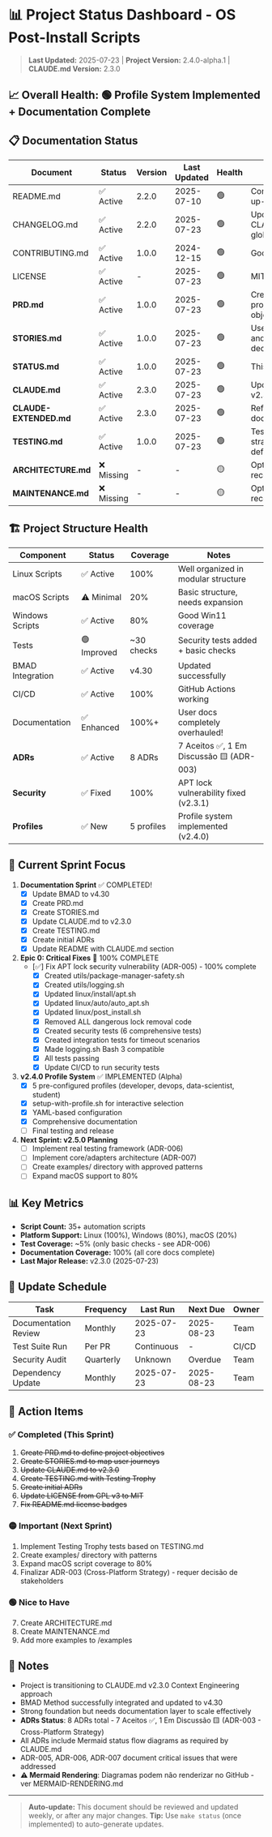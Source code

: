 # 📊 Project Status Dashboard - OS Post-Install Scripts

> **Last Updated:** 2025-07-23 | **Project Version:** 2.4.0-alpha.1 | **CLAUDE.md Version:** 2.3.0

## 📈 Overall Health: 🟢 Profile System Implemented + Documentation Complete

## 📋 Documentation Status

| Document | Status | Version | Last Updated | Health | Notes |
|----------|--------|---------|--------------|--------|-------|
| README.md | ✅ Active | 2.2.0 | 2025-07-10 | 🟢 | Comprehensive, up-to-date |
| CHANGELOG.md | ✅ Active | 2.2.0 | 2025-07-23 | 🟢 | Updated with CLAUDE.md global changes |
| CONTRIBUTING.md | ✅ Active | 1.0.0 | 2024-12-15 | 🟢 | Good guidelines |
| LICENSE | ✅ Active | - | 2025-07-23 | 🟢 | MIT License |
| **PRD.md** | ✅ Active | 1.0.0 | 2025-07-23 | 🟢 | Created with project objectives |
| **STORIES.md** | ✅ Active | 1.0.0 | 2025-07-23 | 🟢 | User journeys and filtering decisions |
| **STATUS.md** | ✅ Active | 1.0.0 | 2025-07-23 | 🟢 | This document |
| **CLAUDE.md** | ✅ Active | 2.3.0 | 2025-07-23 | 🟢 | Updated to v2.3.0 |
| **CLAUDE-EXTENDED.md** | ✅ Active | 2.3.0 | 2025-07-23 | 🟢 | Reference document |
| **TESTING.md** | ✅ Active | 1.0.0 | 2025-07-23 | 🟢 | Testing Trophy strategy defined |
| **ARCHITECTURE.md** | ❌ Missing | - | - | 🟡 | Optional but recommended |
| **MAINTENANCE.md** | ❌ Missing | - | - | 🟡 | Optional but recommended |

## 🏗️ Project Structure Health

| Component | Status | Coverage | Notes |
|-----------|--------|----------|-------|
| Linux Scripts | ✅ Active | 100% | Well organized in modular structure |
| macOS Scripts | ⚠️ Minimal | 20% | Basic structure, needs expansion |
| Windows Scripts | ✅ Active | 80% | Good Win11 coverage |
| Tests | 🟢 Improved | ~30 checks | Security tests added + basic checks |
| BMAD Integration | ✅ Active | v4.30 | Updated successfully |
| CI/CD | ✅ Active | 100% | GitHub Actions working |
| Documentation | ✅ Enhanced | 100%+ | User docs completely overhauled! |
| **ADRs** | ✅ Active | 8 ADRs | 7 Aceitos ✅, 1 Em Discussão 🟨 (ADR-003) |
| **Security** | ✅ Fixed | 100% | APT lock vulnerability fixed (v2.3.1) |
| **Profiles** | ✅ New | 5 profiles | Profile system implemented (v2.4.0) |

## 🎯 Current Sprint Focus

1. **Documentation Sprint** ✅ COMPLETED!
   - [x] Update BMAD to v4.30
   - [x] Create PRD.md
   - [x] Create STORIES.md
   - [x] Update CLAUDE.md to v2.3.0
   - [x] Create TESTING.md
   - [x] Create initial ADRs
   - [x] Update README with CLAUDE.md section

2. **Epic 0: Critical Fixes** 🚨 100% COMPLETE
   - [✅] Fix APT lock security vulnerability (ADR-005) - 100% complete
     - [x] Created utils/package-manager-safety.sh
     - [x] Created utils/logging.sh
     - [x] Updated linux/install/apt.sh
     - [x] Updated linux/auto/auto_apt.sh
     - [x] Updated linux/post_install.sh
     - [x] Removed ALL dangerous lock removal code
     - [x] Created security tests (6 comprehensive tests)
     - [x] Created integration tests for timeout scenarios
     - [x] Made logging.sh Bash 3 compatible
     - [x] All tests passing
     - [x] Update CI/CD to run security tests
   
3. **v2.4.0 Profile System** ✅ IMPLEMENTED (Alpha)
   - [x] 5 pre-configured profiles (developer, devops, data-scientist, student)
   - [x] setup-with-profile.sh for interactive selection
   - [x] YAML-based configuration
   - [x] Comprehensive documentation
   - [ ] Final testing and release

4. **Next Sprint: v2.5.0 Planning**
   - [ ] Implement real testing framework (ADR-006)
   - [ ] Implement core/adapters architecture (ADR-007)
   - [ ] Create examples/ directory with approved patterns
   - [ ] Expand macOS support to 80%

## 📊 Key Metrics

- **Script Count:** 35+ automation scripts
- **Platform Support:** Linux (100%), Windows (80%), macOS (20%)
- **Test Coverage:** ~5% (only basic checks - see ADR-006)
- **Documentation Coverage:** 100% (all core docs complete)
- **Last Major Release:** v2.3.0 (2025-07-23)

## 🔄 Update Schedule

| Task | Frequency | Last Run | Next Due | Owner |
|------|-----------|----------|----------|-------|
| Documentation Review | Monthly | 2025-07-23 | 2025-08-23 | Team |
| Test Suite Run | Per PR | Continuous | - | CI/CD |
| Security Audit | Quarterly | Unknown | Overdue | Team |
| Dependency Update | Monthly | 2025-07-23 | 2025-08-23 | Team |

## 🚦 Action Items

### ✅ Completed (This Sprint)
1. ~~Create PRD.md to define project objectives~~
2. ~~Create STORIES.md to map user journeys~~
3. ~~Update CLAUDE.md to v2.3.0~~
4. ~~Create TESTING.md with Testing Trophy~~
5. ~~Create initial ADRs~~
6. ~~Update LICENSE from GPL v3 to MIT~~
7. ~~Fix README.md license badges~~

### 🟡 Important (Next Sprint)
1. Implement Testing Trophy tests based on TESTING.md
2. Create examples/ directory with patterns
3. Expand macOS script coverage to 80%
4. Finalizar ADR-003 (Cross-Platform Strategy) - requer decisão de stakeholders

### 🟢 Nice to Have
7. Create ARCHITECTURE.md
8. Create MAINTENANCE.md
9. Add more examples to /examples

## 📝 Notes

- Project is transitioning to CLAUDE.md v2.3.0 Context Engineering approach
- BMAD Method successfully integrated and updated to v4.30
- Strong foundation but needs documentation layer to scale effectively
- **ADRs Status**: 8 ADRs total - 7 Aceitos ✅, 1 Em Discussão 🟨 (ADR-003 - Cross-Platform Strategy)
- All ADRs include Mermaid status flow diagrams as required by CLAUDE.md
- ADR-005, ADR-006, ADR-007 document critical issues that were addressed
- **⚠️ Mermaid Rendering**: Diagramas podem não renderizar no GitHub - ver MERMAID-RENDERING.md

---

> **Auto-update:** This document should be reviewed and updated weekly, or after any major changes.
> **Tip:** Use `make status` (once implemented) to auto-generate updates.